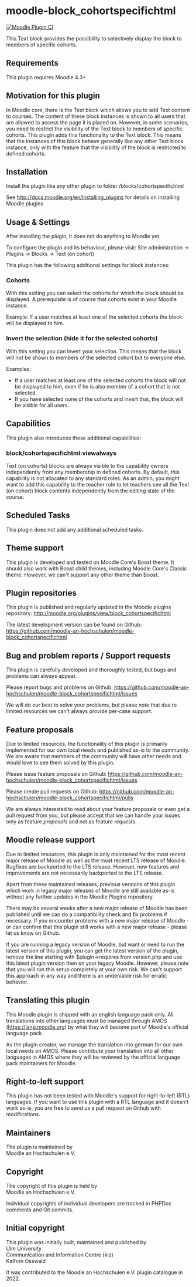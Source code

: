moodle-block_cohortspecifichtml
===============================

[![Moodle Plugin CI](https://github.com/moodle-an-hochschulen/moodle-block_cohortspecifichtml/workflows/Moodle%20Plugin%20CI/badge.svg?branch=master)](https://github.com/moodle-an-hochschulen/moodle-block_cohortspecifichtml/actions?query=workflow%3A%22Moodle+Plugin+CI%22+branch%3Amaster)

This Text block provides the possibility to selectively display the block to members of specific cohorts.


Requirements
------------

This plugin requires Moodle 4.3+


Motivation for this plugin
--------------------------

In Moodle core, there is the Text block which allows you to add Text content to courses. The content of these block instances is shown to all users that are allowed to access the page it is placed on. However, in some scenarios, you need to restrict the visibility of the Text block to members of specific cohorts. This plugin adds this functionality to the Text block. This means that the instances of this block behave generally like any other Text block instance, only with the feature that the visibility of the block is restricted to defined cohorts.


Installation
------------

Install the plugin like any other plugin to folder
/blocks/cohortspecifichtml

See http://docs.moodle.org/en/Installing_plugins for details on installing Moodle plugins


Usage & Settings
----------------

After installing the plugin, it does not do anything to Moodle yet.

To configure the plugin and its behaviour, please visit:
Site administration -> Plugins -> Blocks -> Text (on cohort)

This plugin has the following additional settings for block instances:

### Cohorts

With this setting you can select the cohorts for which the block should be displayed. A prerequisite is of course that cohorts exist in your Moodle instance.

Example: If a user matches at least one of the selected cohorts the block will be displayed to him.

### Invert the selection (hide it for the selected cohorts)

With this setting you can invert your selection. This means that the block will not be shown to members of the selected cohort but to everyone else.

Examples:
* If a user matches at least one of the selected cohorts the block will not be displayed to him, even if he is also member of a cohort that is not selected.
* If you have selected none of the cohorts and invert that, the block will be visible for all users.


Capabilities
-------------

This plugin also introduces these additional capabilities:

### block/cohortspecifichtml:viewalways

Text (on cohorts) blocks are always visible to the capability owners independently from any membership in defined cohorts. By default, this capability is not allocated to any standard roles.
As an admin, you might want to add this capability to the teacher role to let teachers see all the Text (on cohort) block contents independently from the editing state of the course.


Scheduled Tasks
---------------

This plugin does not add any additional scheduled tasks.


Theme support
-------------

This plugin is developed and tested on Moodle Core's Boost theme.
It should also work with Boost child themes, including Moodle Core's Classic theme. However, we can't support any other theme than Boost.


Plugin repositories
-------------------

This plugin is published and regularly updated in the Moodle plugins repository:
http://moodle.org/plugins/view/block_cohortspecifichtml

The latest development version can be found on Github:
https://github.com/moodle-an-hochschulen/moodle-block_cohortspecifichtml


Bug and problem reports / Support requests
------------------------------------------

This plugin is carefully developed and thoroughly tested, but bugs and problems can always appear.

Please report bugs and problems on Github:
https://github.com/moodle-an-hochschulen/moodle-block_cohortspecifichtml/issues

We will do our best to solve your problems, but please note that due to limited resources we can't always provide per-case support.


Feature proposals
-----------------

Due to limited resources, the functionality of this plugin is primarily implemented for our own local needs and published as-is to the community. We are aware that members of the community will have other needs and would love to see them solved by this plugin.

Please issue feature proposals on Github:
https://github.com/moodle-an-hochschulen/moodle-block_cohortspecifichtml/issues

Please create pull requests on Github:
https://github.com/moodle-an-hochschulen/moodle-block_cohortspecifichtml/pulls

We are always interested to read about your feature proposals or even get a pull request from you, but please accept that we can handle your issues only as feature _proposals_ and not as feature _requests_.


Moodle release support
----------------------

Due to limited resources, this plugin is only maintained for the most recent major release of Moodle as well as the most recent LTS release of Moodle. Bugfixes are backported to the LTS release. However, new features and improvements are not necessarily backported to the LTS release.

Apart from these maintained releases, previous versions of this plugin which work in legacy major releases of Moodle are still available as-is without any further updates in the Moodle Plugins repository.

There may be several weeks after a new major release of Moodle has been published until we can do a compatibility check and fix problems if necessary. If you encounter problems with a new major release of Moodle - or can confirm that this plugin still works with a new major release - please let us know on Github.

If you are running a legacy version of Moodle, but want or need to run the latest version of this plugin, you can get the latest version of the plugin, remove the line starting with $plugin->requires from version.php and use this latest plugin version then on your legacy Moodle. However, please note that you will run this setup completely at your own risk. We can't support this approach in any way and there is an undeniable risk for erratic behavior.


Translating this plugin
-----------------------

This Moodle plugin is shipped with an english language pack only. All translations into other languages must be managed through AMOS (https://lang.moodle.org) by what they will become part of Moodle's official language pack.

As the plugin creator, we manage the translation into german for our own local needs on AMOS. Please contribute your translation into all other languages in AMOS where they will be reviewed by the official language pack maintainers for Moodle.


Right-to-left support
---------------------

This plugin has not been tested with Moodle's support for right-to-left (RTL) languages.
If you want to use this plugin with a RTL language and it doesn't work as-is, you are free to send us a pull request on Github with modifications.


Maintainers
-----------

The plugin is maintained by\
Moodle an Hochschulen e.V.


Copyright
---------

The copyright of this plugin is held by\
Moodle an Hochschulen e.V.

Individual copyrights of individual developers are tracked in PHPDoc comments and Git commits.


Initial copyright
-----------------

This plugin was initially built, maintained and published by\
Ulm University\
Communication and Information Centre (kiz)\
Kathrin Osswald

It was contributed to the Moodle an Hochschulen e.V. plugin catalogue in 2022.
